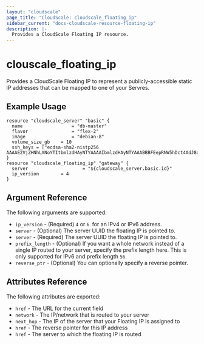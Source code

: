 ```yaml
---
layout: "cloudscale"
page_title: "CloudScale: cloudscale_floating_ip"
sidebar_current: "docs-cloudscale-resource-floating-ip"
description: |-
  Provides a CloudScale Floating IP resource.
---
```


# clouscale\_floating_ip

Provides a CloudScale Floating IP to represent a publicly-accessible static IP addresses that can be mapped to one of your Servres.

## Example Usage

```hcl
resource "cloudscale_server" "basic" {
  name      			= "db-master"
  flavor    			= "flex-2"
  image     			= "debian-8"
  volume_size_gb	= 10
  ssh_keys = ["ecdsa-sha2-nistp256 AAAAE2VjZHNhLXNoYTItbmlzdHAyNTYAAAAIbmlzdHAyNTYAAABBBFEepRNW5hDct4AdJ8oYsb4lNP5E9XY5fnz3ZvgNCEv7m48+bhUjJXUPuamWix3zigp2lgJHC6SChI/okJ41GUY="]
}
resource "cloudscale_floating_ip" "gateway" {
  server 					= "${cloudscale_server.basic.id}"
  ip_version     	= 4
}
```

## Argument Reference

The following arguments are supported:

* `ip_version` - (Required) `4` or `6 `for an IPv4 or IPv6 address.
* `server` - (Optional) The server UUID the floating IP is pointed to.
* `server` - (Required) The server UUID the floating IP is pointed to.
* `prefix_length` - (Optional) If you want a whole network instead of a single 
   IP routed to your server, specify the prefix length here. This is only 
   supported for IPv6 and prefix length `56`.
* `reverse_ptr` - (Optional) You can optionally specify a reverse pointer.



## Attributes Reference

The following attributes are exported:

* `href` - The URL for the current field
* `network` - The IP/network that is routed to your server
* `next_hop` - The IP of the server that your Floating IP is assigned to
* `href` - The reverse pointer for this IP address
* `href` - The server to which the floating IP is routed